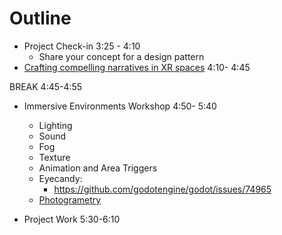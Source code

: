 # Outline
- Project Check-in 3:25 - 4:10
  - Share your concept for a design pattern
- [Crafting compelling narratives in XR spaces](https://docs.google.com/presentation/d/15XQs10hoVlaxUGuo6hONBR-1INw4MEl3HPVcGNDrHhw/edit?usp=sharing) 4:10- 4:45

BREAK 4:45-4:55

- Immersive Environments Workshop 4:50- 5:40
  - Lighting
  - Sound
  - Fog
  - Texture
  - Animation and Area Triggers
  - Eyecandy:
    - https://github.com/godotengine/godot/issues/74965
  - [Photogrametry](https://sketchfab.com/artfletch)

- Project Work 5:30-6:10
